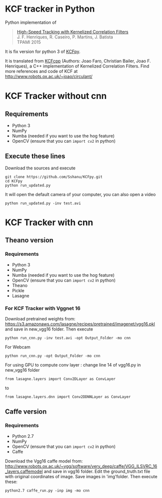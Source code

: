 # KCF tracker in Python

Python implementation of
> [High-Speed Tracking with Kernelized Correlation Filters](http://www.robots.ox.ac.uk/~joao/publications/henriques_tpami2015.pdf)<br>
> J. F. Henriques, R. Caseiro, P. Martins, J. Batista<br>
> TPAMI 2015

It is fix version for python 3 of [KCFpy](https://github.com/uoip/KCFpy).


It is translated from [KCFcpp](https://github.com/joaofaro/KCFcpp) (Authors: Joao Faro, Christian Bailer, Joao F. Henriques), a C++ implementation of Kernelized Correlation Filters. Find more references and code of KCF at http://www.robots.ox.ac.uk/~joao/circulant/

# KCF Tracker without cnn

## Requirements 
- Python 3
- NumPy
- Numba (needed if you want to use the hog feature)
- OpenCV (ensure that you can `import cv2` in python)

## Execute these lines
Download the sources and execute
```shell
git clone https://github.com/Sshanu/KCFpy.git
cd KCFpy
python run_updated.py
```
It will open the default camera of your computer, you can also open a video
```shell
python run_updated.py -inv test.avi  
```

# KCF Tracker with cnn

## Theano version

### Requirements 
- Python 3
- NumPy
- Numba (needed if you want to use the hog feature)
- OpenCV (ensure that you can `import cv2` in python)
- Theano
- Pickle
- Lasagne

### For KCF Tracker with Vggnet 16
Download pretrained weights from: https://s3.amazonaws.com/lasagne/recipes/pretrained/imagenet/vgg16.pkl
and save in new_vgg16 folder.
Then execute
```shell
python run_cnn.py -inv test.avi -opt Output_Folder -mo cnn
```
For Webcam
```shell
python run_cnn.py -opt Output_Folder -mo cnn
```

For using GPU to compute conv layer :
change line 14 of vgg16.py in new_vgg16 folder
```
from lasagne.layers import Conv2DLayer as ConvLayer
```
to
```
from lasagne.layers.dnn import Conv2DDNNLayer as ConvLayer
```

## Caffe version

### Requirements
- Python 2.7
- NumPy
- OpenCV (ensure that you can `import cv2` in python)
- Caffe

Download the Vgg16 caffe model from: http://www.robots.ox.ac.uk/~vgg/software/very_deep/caffe/VGG_ILSVRC_16_layers.caffemodel
and save in vgg16 folder.
Edit the ground_truth.txt file with original coordinates of image.
Save images in 'img'folder.
Then execute these:
``` shell
python2.7 caffe_run.py -inp img -mo cnn
```


